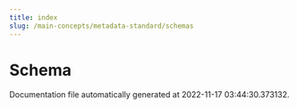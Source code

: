 ```yaml
---
title: index
slug: /main-concepts/metadata-standard/schemas
---
```


# Schema

Documentation file automatically generated at 2022-11-17 03:44:30.373132.
